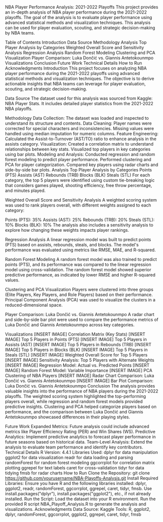  NBA Player Performance Analysis: 2021-2022 Playoffs
This project provides an in-depth analysis of NBA player performance during the 2021-2022 playoffs. The goal of the analysis is to evaluate player performance using advanced statistical methods and visualization techniques. This analysis can be used for player evaluation, scouting, and strategic decision-making by NBA teams.

Table of Contents
Introduction
Data Source
Methodology
Analysis
Top Player Analysis by Categories
Weighted Overall Score and Sensitivity Analysis
Regression Analysis
Random Forest Modeling
Clustering and PCA Visualization
Player Comparison: Luka Dončić vs. Giannis Antetokounmpo
Visualizations
Conclusion
Future Work
Technical Details
How to Run
Acknowledgments
Introduction
This project focuses on analyzing NBA player performance during the 2021-2022 playoffs using advanced statistical methods and visualization techniques. The objective is to derive actionable insights that NBA teams can leverage for player evaluation, scouting, and strategic decision-making.

Data Source
The dataset used for this analysis was sourced from Kaggle: NBA Player Stats. It includes detailed player statistics from the 2021-2022 NBA playoffs.

Methodology
Data Collection: The dataset was loaded and inspected to understand its structure and contents.
Data Cleaning:
Player names were corrected for special characters and inconsistencies.
Missing values were handled using median imputation for numeric columns.
Feature Engineering:
Calculated the Assist-to-Turnover (AST/TO) ratio to enhance analysis in the assists category.
Visualization:
Created a correlation matrix to understand relationships between key stats.
Visualized top players in key categories using bar plots.
Modeling and Analysis:
Conducted regression and random forest modeling to predict player performance.
Performed clustering and PCA for player categorization.
Compared key players using radar charts and side-by-side bar plots.
Analysis
Top Player Analysis by Categories
Points (PTS)
Assists (AST)
Rebounds (TRB)
Blocks (BLK)
Steals (STL)
For each category, the top 5 players were identified using custom tie-breaking logic that considers games played, shooting efficiency, free throw percentage, and minutes played.

Weighted Overall Score and Sensitivity Analysis
A weighted scoring system was used to rank players overall, with different weights assigned to each category:

Points (PTS): 35%
Assists (AST): 25%
Rebounds (TRB): 20%
Steals (STL): 10%
Blocks (BLK): 10%
The analysis also includes a sensitivity analysis to explore how changing these weights impacts player rankings.

Regression Analysis
A linear regression model was built to predict points (PTS) based on assists, rebounds, steals, and blocks. The model's performance was evaluated using metrics like RMSE, MAE, and R-squared.

Random Forest Modeling
A random forest model was also trained to predict points (PTS), and its performance was compared to the linear regression model using cross-validation. The random forest model showed superior predictive performance, as indicated by lower RMSE and higher R-squared values.

Clustering and PCA Visualization
Players were clustered into three groups (Elite Players, Key Players, and Role Players) based on their performance. Principal Component Analysis (PCA) was used to visualize the clusters in a reduced-dimensional space.

Player Comparison: Luka Dončić vs. Giannis Antetokounmpo
A radar chart and side-by-side bar plot were used to compare the performance metrics of Luka Dončić and Giannis Antetokounmpo across key categories.

Visualizations
[INSERT IMAGE] Correlation Matrix (Key Stats)
[INSERT IMAGE] Top 5 Players in Points (PTS)
[INSERT IMAGE] Top 5 Players in Assists (AST)
[INSERT IMAGE] Top 5 Players in Rebounds (TRB)
[INSERT IMAGE] Top 5 Players in Blocks (BLK)
[INSERT IMAGE] Top 5 Players in Steals (STL)
[INSERT IMAGE] Weighted Overall Score for Top 5 Players
[INSERT IMAGE] Sensitivity Analysis: Top 5 Players with Alternate Weights
[INSERT IMAGE] Regression Model: Actual vs. Predicted Points
[INSERT IMAGE] Random Forest Model: Variable Importance
[INSERT IMAGE] PCA Clustering of NBA Players
[INSERT IMAGE] Radar Chart Comparison: Luka Dončić vs. Giannis Antetokounmpo
[INSERT IMAGE] Bar Plot Comparison: Luka Dončić vs. Giannis Antetokounmpo
Conclusion
The analysis provides valuable insights into the performance of NBA players during the 2021-2022 playoffs. The weighted scoring system highlighted the top-performing players overall, while regression and random forest models provided predictive insights. Clustering and PCA helped categorize players based on performance, and the comparison between Luka Dončić and Giannis Antetokounmpo showcased differences in their playing styles.

Future Work
Expanded Metrics: Future analysis could include advanced metrics like Player Efficiency Rating (PER) and Win Shares (WS).
Predictive Analytics: Implement predictive analytics to forecast player performance in future seasons based on historical data.
Team-Level Analysis: Extend the analysis to evaluate team performance and identify key contributors.
Technical Details
R Version: 4.4.1
Libraries Used:
dplyr for data manipulation
ggplot2 for data visualization
readr for data loading and parsing
randomForest for random forest modeling
ggcorrplot for correlation matrix plotting
ggrepel for text labels
caret for cross-validation
tidyr for data tidying
fmsb for radar charts
How to Run
Clone the Repository:
git clone https://github.com/yourusername/NBA-Playoffs-Analysis.git
Install Required Libraries:
Ensure you have R and the following libraries installed: dplyr, ggplot2, readr, randomForest, ggcorrplot, ggrepel, caret, tidyr, fmsb.
Use install.packages("dplyr"), install.packages("ggplot2"), etc., if not already installed.
Run the Script:
Load the dataset into your R environment.
Run the provided R script NBA_Playoff_Analysis.R to generate the analysis and visualizations.
Acknowledgments
Data Source: Kaggle
Tools: R, ggplot2, dplyr, randomForest, ggcorrplot, ggplot2, ggrepel, caret, tidyr, fmsb
